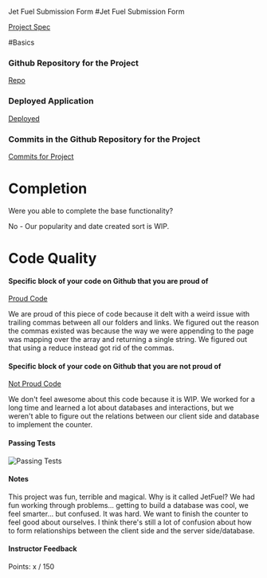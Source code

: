 Jet Fuel Submission Form
#Jet Fuel Submission Form

[Project Spec](http://frontend.turing.io/projects/jet-fuel.html)


#Basics

### Github Repository for the Project

[Repo](https://github.com/gprocell927/jetFuel)

### Deployed Application

[Deployed](https://jetfuelproject.herokuapp.com/)

### Commits in the Github Repository for the Project

[Commits for Project](https://github.com/gprocell927/jetFuel/commits/master)



# Completion

Were you able to complete the base functionality?

No - Our popularity and date created sort is WIP.

# Code Quality

#### Specific block of your code on Github that you are proud of

[Proud Code](https://github.com/gprocell927/jetFuel/blob/master/public/index.js#L55-L67)

We are proud of this piece of code because it delt with a weird issue with trailing commas between all our folders and links. We figured out the reason the commas existed was because the way we were appending to the page was mapping over the array and returning a single string. We figured out that using a reduce instead got rid of the commas.

#### Specific block of your code on Github that you are not proud of

[Not Proud Code](https://github.com/gprocell927/jetFuel/blob/master/server.js#L79-L89)

We don't feel awesome about this code because it is WIP. We worked for a long time and learned a lot about databases and interactions, but we weren't able to figure out the relations between our client side and database to implement the counter. 

#### Passing Tests
![Passing Tests](http://g.recordit.co/so23yGsPrg.gif)


#### Notes
This project was fun, terrible and magical. Why is it called JetFuel? We had fun working through problems... getting to build a database was cool, we feel smarter... but confused. It was hard. We want to finish the counter to feel good about ourselves. I think there's still a lot of confusion about how to form relationships between the client side and the server side/database.

#### Instructor Feedback

Points: x / 150
